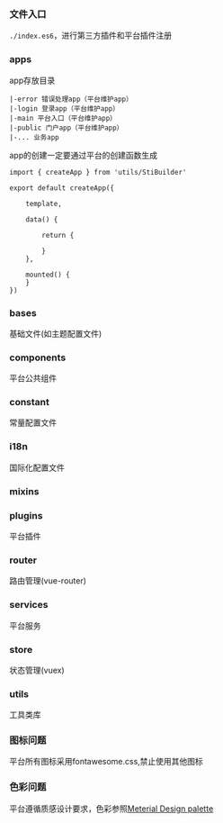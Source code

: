 ### 文件入口

`./index.es6`，进行第三方插件和平台插件注册

### apps

app存放目录

```
|-error 错误处理app（平台维护app）
|-login 登录app（平台维护app）
|-main 平台入口（平台维护app）
|-public 门户app（平台维护app）
|-... 业务app
```

app的创建一定要通过平台的创建函数生成

```
import { createApp } from 'utils/StiBuilder'

export default createApp({

	template,

	data() {

		return {
		
		}
    },

	mounted() {
	}
})
```
### bases

基础文件(如主题配置文件)

### components

平台公共组件

### constant

常量配置文件

### i18n

国际化配置文件

### mixins

### plugins

平台插件

### router

路由管理(vue-router)

### services

平台服务

### store

状态管理(vuex)

### utils

工具类库

### 图标问题

平台所有图标采用fontawesome.css,禁止使用其他图标

### 色彩问题

平台遵循质感设计要求，色彩参照[Meterial Design palette](https://material.io/guidelines/style/color.html#)
